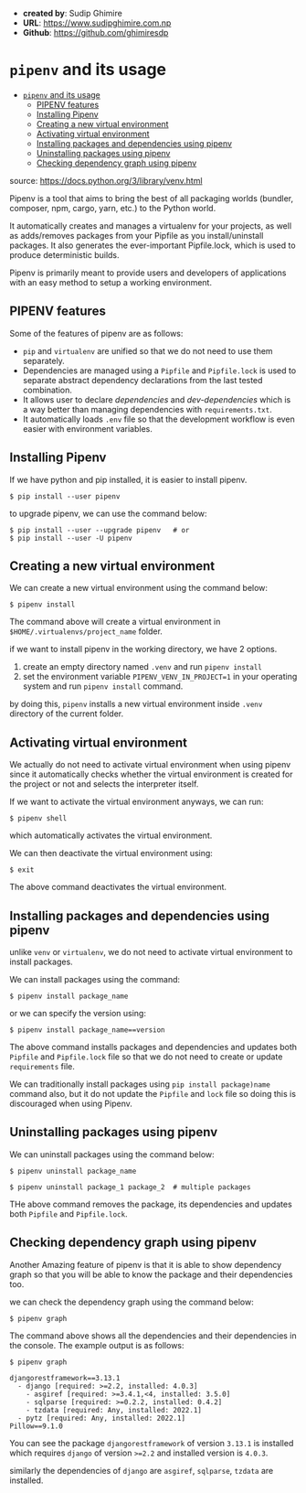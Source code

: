 - **created by**: Sudip Ghimire
- **URL**: https://www.sudipghimire.com.np
- **Github**: https://github.com/ghimiresdp

# `pipenv` and its usage

- [`pipenv` and its usage](#pipenv-and-its-usage)
  - [PIPENV features](#pipenv-features)
  - [Installing Pipenv](#installing-pipenv)
  - [Creating a new virtual environment](#creating-a-new-virtual-environment)
  - [Activating virtual environment](#activating-virtual-environment)
  - [Installing packages and dependencies using pipenv](#installing-packages-and-dependencies-using-pipenv)
  - [Uninstalling packages using pipenv](#uninstalling-packages-using-pipenv)
  - [Checking dependency graph using pipenv](#checking-dependency-graph-using-pipenv)

source: https://docs.python.org/3/library/venv.html

Pipenv is a tool that aims to bring the best of all packaging worlds (bundler, composer, npm, cargo, yarn, etc.) to the Python world.

It automatically creates and manages a virtualenv for your projects, as well as adds/removes packages from your Pipfile as you install/uninstall packages. It also generates the ever-important Pipfile.lock, which is used to produce deterministic builds.

Pipenv is primarily meant to provide users and developers of applications with an easy method to setup a working environment.

## PIPENV features

Some of the features of pipenv are as follows:

- `pip` and `virtualenv` are unified so that we do not need to use them separately.
- Dependencies are managed using a `Pipfile` and `Pipfile.lock` is used to separate abstract dependency declarations from the last tested combination.
- It allows user to declare *dependencies* and *dev-dependencies* which is a way better than managing dependencies with `requirements.txt`.
- It automatically loads `.env` file so that the development workflow is even easier with environment variables.

## Installing Pipenv

If we have python and pip installed, it is easier to install pipenv.

```shell
$ pip install --user pipenv
```

to upgrade pipenv, we can use the command below:

```shell
$ pip install --user --upgrade pipenv   # or
$ pip install --user -U pipenv
```


## Creating a new virtual environment

We can create a new virtual environment  using the command below:

```shell
$ pipenv install
```

The command above will create a virtual environment in `$HOME/.virtualenvs/project_name` folder.

if we want to install pipenv in the working directory, we have 2 options.

1. create an empty directory named `.venv` and run `pipenv install`
2. set the environment variable `PIPENV_VENV_IN_PROJECT=1` in your operating system and run `pipenv install` command.

by doing this, `pipenv` installs a new virtual environment inside `.venv` directory of the current folder.


## Activating virtual environment
We actually do not need to activate virtual environment when using pipenv since it automatically checks whether the virtual environment is created for the project or not and selects the interpreter itself.

If we want to activate the virtual environment anyways, we can run:

```shell
$ pipenv shell
```
which automatically activates the virtual environment.

We can then deactivate the virtual environment using:
```shell
$ exit
```
The above command deactivates the virtual environment.


## Installing packages and dependencies using pipenv

unlike `venv` or `virtualenv`, we do not need to activate virtual environment to install packages.

We can install packages using the command:

```shell
$ pipenv install package_name
```

or we can specify the version using:

```shell
$ pipenv install package_name==version
```

The above command installs packages and dependencies and updates both `Pipfile` and `Pipfile.lock` file so that we do not need to create or update `requirements` file.

We can traditionally install packages using `pip install package)name` command also, but it do not update the `Pipfile` and `lock` file so doing this is discouraged when using Pipenv.


## Uninstalling packages using pipenv

We can uninstall packages using the command below:

```shell
$ pipenv uninstall package_name

$ pipenv uninstall package_1 package_2  # multiple packages

```

THe above command removes the package, its dependencies and updates both `Pipfile` and `Pipfile.lock`.


## Checking dependency graph using pipenv

Another Amazing feature of pipenv is that it is able to show dependency graph so that you will be able to know the package and their dependencies too.

we can check the dependency graph using the command below:

```shell
$ pipenv graph
```

The command above shows all the dependencies and their dependencies in the console. The example output is as follows:

```shell
$ pipenv graph

djangorestframework==3.13.1
  - django [required: >=2.2, installed: 4.0.3]
    - asgiref [required: >=3.4.1,<4, installed: 3.5.0]
    - sqlparse [required: >=0.2.2, installed: 0.4.2]
    - tzdata [required: Any, installed: 2022.1]
  - pytz [required: Any, installed: 2022.1]
Pillow==9.1.0
```
You can see the package `djangorestframework` of version `3.13.1` is installed which requires `django` of version `>=2.2` and installed version is `4.0.3`.

similarly the dependencies of `django` are `asgiref`, `sqlparse`, `tzdata` are installed.
